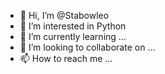 - 👋 Hi, I’m @Stabowleo
- 👀 I’m interested in Python 
- 🌱 I’m currently learning ...
- 💞️ I’m looking to collaborate on ...
- 📫 How to reach me ...

<!---
Stabowleo/Stabowleo is a ✨ special ✨ repository because its `README.md` (this file) appears on your GitHub profile.
You can click the Preview link to take a look at your changes.
--->
